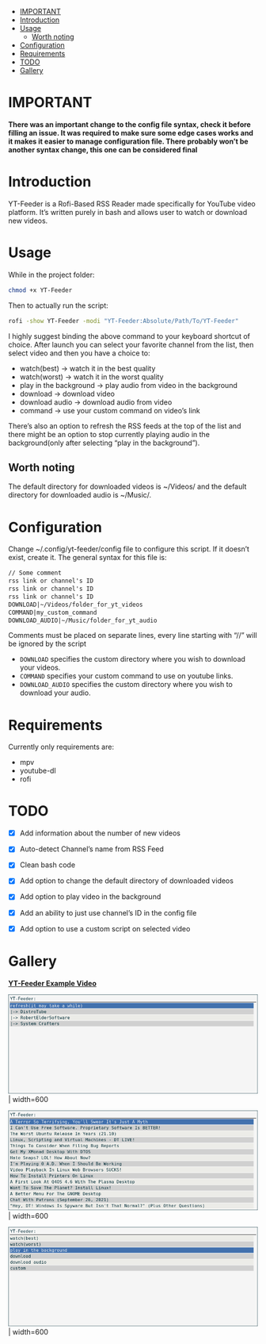- [IMPORTANT](#org3254775)
- [Introduction](#orgae18ac9)
- [Usage](#org2012d2f)
  - [Worth noting](#org071ebfd)
- [Configuration](#org2dec2fe)
- [Requirements](#org27625d3)
- [TODO](#org1ff2dfb)
- [Gallery](#org90f9608)


<a id="org3254775"></a>

# IMPORTANT

**There was an important change to the config file syntax, check it before filling an issue. It was required to make sure some edge cases works and it makes it easier to manage configuration file. There probably won&rsquo;t be another syntax change, this one can be considered final**


<a id="orgae18ac9"></a>

# Introduction

YT-Feeder is a Rofi-Based RSS Reader made specifically for YouTube video platform. It&rsquo;s written purely in bash and allows user to watch or download new videos.


<a id="org2012d2f"></a>

# Usage

While in the project folder:

```bash
chmod +x YT-Feeder
```

Then to actually run the script:

```bash
rofi -show YT-Feeder -modi "YT-Feeder:Absolute/Path/To/YT-Feeder"
```

I highly suggest binding the above command to your keyboard shortcut of choice. After launch you can select your favorite channel from the list, then select video and then you have a choice to:

-   watch(best) -> watch it in the best quality
-   watch(worst) -> watch it in the worst quality
-   play in the background -> play audio from video in the background
-   download -> download video
-   download audio -> download audio from video
-   command -> use your custom command on video&rsquo;s link

There&rsquo;s also an option to refresh the RSS feeds at the top of the list and there might be an option to stop currently playing audio in the background(only after selecting &ldquo;play in the background&rdquo;).


<a id="org071ebfd"></a>

## Worth noting

The default directory for downloaded videos is ~/Videos/ and the default directory for downloaded audio is ~/Music/.


<a id="org2dec2fe"></a>

# Configuration

Change ~/.config/yt-feeder/config file to configure this script. If it doesn&rsquo;t exist, create it. The general syntax for this file is:

```
// Some comment
rss link or channel's ID
rss link or channel's ID
rss link or channel's ID
DOWNLOAD|~/Videos/folder_for_yt_videos
COMMAND|my_custom_command
DOWNLOAD_AUDIO|~/Music/folder_for_yt_audio
```

Comments must be placed on separate lines, every line starting with &ldquo;//&rdquo; will be ignored by the script

-   `DOWNLOAD` specifies the custom directory where you wish to download your videos.
-   `COMMAND` specifies your custom command to use on youtube links.
-   `DOWNLOAD_AUDIO` specifies the custom directory where you wish to download your audio.


<a id="org27625d3"></a>

# Requirements

Currently only requirements are:

-   mpv
-   youtube-dl
-   rofi


<a id="org1ff2dfb"></a>

# TODO

-   [X] Add information about the number of new videos
-   [X] Auto-detect Channel&rsquo;s name from RSS Feed
-   [X] Clean bash code
-   [X] Add option to change the default directory of downloaded videos
-   [X] Add option to play video in the background
-   [X] Add an ability to just use channel&rsquo;s ID in the config file
-   [X] Add option to use a custom script on selected video


<a id="org90f9608"></a>

# Gallery

**[YT-Feeder Example Video](https://youtu.be/V2Oi5kPDTj4 )**

![img](./src/yt-feeder-1.png) | width=600

![img](./src/yt-feeder-2.png) | width=600

![img](./src/yt-feeder-3.png) | width=600


